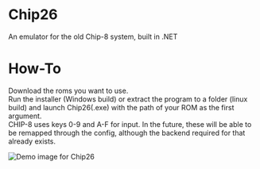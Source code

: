 # Chip26 <br/>
An emulator for the old Chip-8 system, built in .NET



# How-To <br/>
Download the roms you want to use. <br/>
Run the installer (Windows build) or extract the program to a folder (linux build) and launch Chip26(.exe) with the path of your ROM as the first argument. <br/>
CHIP-8 uses keys 0-9 and A-F for input. In the future, these will be able to be remapped through the config, although the backend required for that already exists.

![Demo image for Chip26](demoimage)

